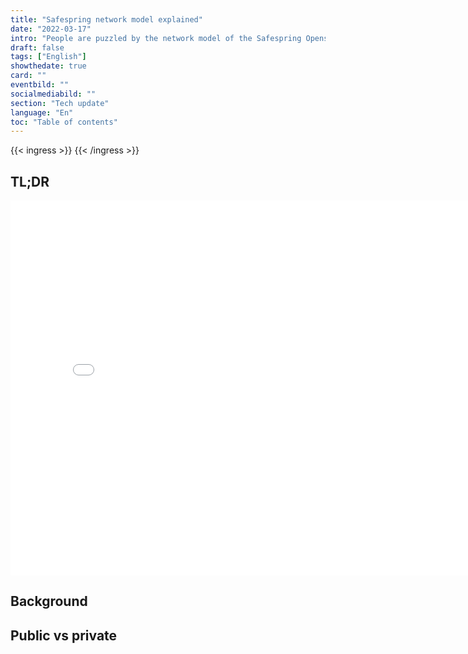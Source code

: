 ```yaml
---
title: "Safespring network model explained"
date: "2022-03-17"
intro: "People are puzzled by the network model of the Safespring Openstack IaaS. Lets check it out and do som explanation."
draft: false
tags: ["English"]
showthedate: true
card: ""
eventbild: ""
socialmediabild: ""
section: "Tech update"
language: "En"
toc: "Table of contents"
---
```

{{< ingress >}}
{{< /ingress >}}


## TL;DR

<iframe src="/img/safespring-network.sozi.html"  width="800" height="600" style="border:0"></iframe>

## Background

## Public vs private

